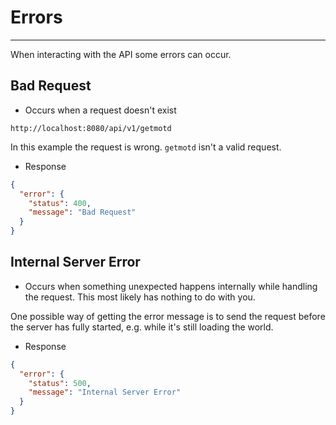 # Errors
---
When interacting with the API some errors can occur.

## Bad Request
- Occurs when a request doesn't exist
```
http://localhost:8080/api/v1/getmotd
```
In this example the request is wrong. `getmotd` isn't a valid request.
- Response
```json
{
  "error": {
    "status": 400,
    "message": "Bad Request"
  }
}
```

## Internal Server Error
- Occurs when something unexpected happens internally while handling the request. This most likely has nothing to do with you.

One possible way of getting the error message is to send the request before the server has fully started, e.g. while it's still loading the world.

- Response
```json
{
  "error": {
    "status": 500,
    "message": "Internal Server Error"
  }
}
```